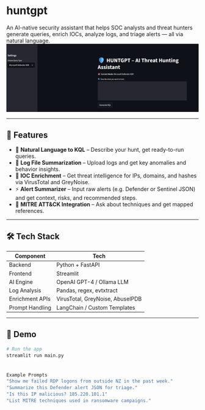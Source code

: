 # huntgpt
An AI-native security assistant that helps SOC analysts and threat hunters generate queries, enrich IOCs, analyze logs, and triage alerts — all via natural language.
![HUNTGPT Screenshot Placeholder](screenshot.png)

---

## 🚀 Features

- 💬 **Natural Language to KQL** – Describe your hunt, get ready-to-run queries.
- 🧠 **Log File Summarization** – Upload logs and get key anomalies and behavior insights.
- 🔎 **IOC Enrichment** – Get threat intelligence for IPs, domains, and hashes via VirusTotal and GreyNoise.
- ⚡ **Alert Summarizer** – Input raw alerts (e.g. Defender or Sentinel JSON) and get context, risks, and recommended steps.
- 🧭 **MITRE ATT&CK Integration** – Ask about techniques and get mapped references.

---

## 🛠️ Tech Stack

| Component       | Tech                         |
|----------------|------------------------------|
| Backend         | Python + FastAPI             |
| Frontend        | Streamlit                    |
| AI Engine       | OpenAI GPT-4 / Ollama LLM    |
| Log Analysis    | Pandas, regex, evtxtract     |
| Enrichment APIs | VirusTotal, GreyNoise, AbuseIPDB |
| Prompt Handling | LangChain / Custom Templates |

---

## 🧪 Demo

```bash
# Run the app
streamlit run main.py


Example Prompts
"Show me failed RDP logons from outside NZ in the past week."
"Summarize this Defender alert JSON for triage."
"Is this IP malicious? 185.220.101.1"
"List MITRE techniques used in ransomware campaigns."
